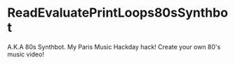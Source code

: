 ReadEvaluatePrintLoops80sSynthbot
=================================

A.K.A  80s Synthbot.   My Paris Music Hackday hack!   Create your own 80's music video!
